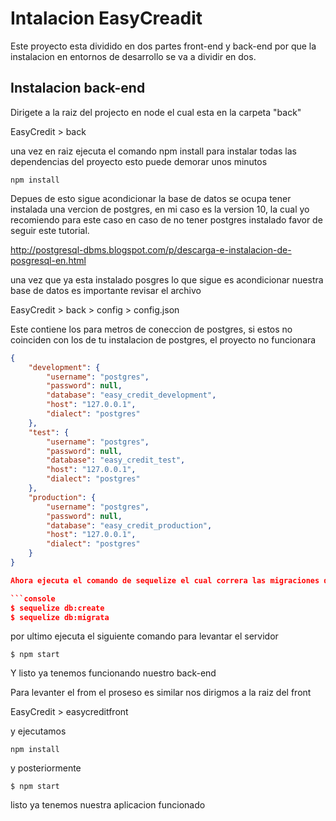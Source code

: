 # Intalacion EasyCreadit

Este proyecto esta dividido en dos partes front-end y back-end por que la instalacion en entornos de desarrollo se va a dividir en dos.

## Instalacion back-end

Dirigete a la raiz del projecto en node el cual esta en la carpeta "back"
 
EasyCredit > back 

una vez en raiz ejecuta el comando npm install para instalar todas las dependencias del proyecto esto puede demorar unos minutos

```console
npm install
```
Depues de esto sigue acondicionar la base de datos se ocupa tener instalada una vercion de postgres, en mi caso es la version 10, la cual yo recomiendo para este caso
en caso de no tener postgres instalado favor de seguir este tutorial.

http://postgresql-dbms.blogspot.com/p/descarga-e-instalacion-de-posgresql-en.html

una vez que ya esta instalado posgres lo que sigue es acondicionar nuestra base de datos es importante revisar el archivo

EasyCredit > back > config > config.json 

Este contiene los para metros de coneccion de postgres, si estos no coinciden con los de tu instalacion de postgres, el proyecto no funcionara
```json
{
    "development": {
        "username": "postgres",
        "password": null,
        "database": "easy_credit_development",
        "host": "127.0.0.1",
        "dialect": "postgres"
    },
    "test": {
        "username": "postgres",
        "password": null,
        "database": "easy_credit_test",
        "host": "127.0.0.1",
        "dialect": "postgres"
    },
    "production": {
        "username": "postgres",
        "password": null,
        "database": "easy_credit_production",
        "host": "127.0.0.1",
        "dialect": "postgres"
    }
}

Ahora ejecuta el comando de sequelize el cual correra las migraciones de la base de datos

```console
$ sequelize db:create
$ sequelize db:migrata
```

por ultimo ejecuta el siguiente comando para levantar el servidor

```console
$ npm start
```
Y listo ya tenemos funcionando nuestro back-end

Para levanter el from el proseso es similar 
nos dirigmos a la raiz del front

EasyCredit > easycreditfront

y ejecutamos 

```console
npm install
```
y posteriormente

```console
$ npm start
```
listo ya tenemos nuestra aplicacion funcionado
